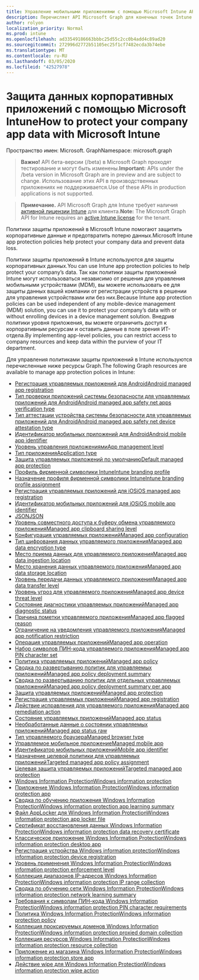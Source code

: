 ```yaml
---
title: Управление мобильными приложениями с помощью Microsoft Intune API Microsoft Graph
description: Перечисляет API Microsoft Graph для конечных точек Intune (REST), связанных с управлением мобильными приложениями (MAM) для организации клиента.
author: rolyon
localization_priority: Normal
ms.prod: intune
ms.openlocfilehash: ad33549186663bbbc25d55c2cc0b4add4c89ad20
ms.sourcegitcommit: 272996d2772b51105ec25f1cf7482ecda3b74ebe
ms.translationtype: MT
ms.contentlocale: ru-RU
ms.lasthandoff: 03/05/2020
ms.locfileid: "42527978"
---
```

# <a name="how-to-protect-your-company-app-data-with-microsoft-intune"></a><span data-ttu-id="ff50f-103">Защита данных корпоративных приложений с помощью Microsoft Intune</span><span class="sxs-lookup"><span data-stu-id="ff50f-103">How to protect your company app data with Microsoft Intune</span></span>

<span data-ttu-id="ff50f-104">Пространство имен: Microsoft. Graph</span><span class="sxs-lookup"><span data-stu-id="ff50f-104">Namespace: microsoft.graph</span></span>

> <span data-ttu-id="ff50f-105">**Важно!** API бета-версии (/beta) в Microsoft Graph проходят тестирование и могут быть изменены.</span><span class="sxs-lookup"><span data-stu-id="ff50f-105">**Important:** APIs under the /beta version in Microsoft Graph are in preview and are subject to change.</span></span> <span data-ttu-id="ff50f-106">Использование этих API в производственных приложениях не поддерживается.</span><span class="sxs-lookup"><span data-stu-id="ff50f-106">Use of these APIs in production applications is not supported.</span></span>

> <span data-ttu-id="ff50f-107">**Примечание.** API Microsoft Graph для Intune требует наличия [активной лицензии Intune](https://go.microsoft.com/fwlink/?linkid=839381) для клиента.</span><span class="sxs-lookup"><span data-stu-id="ff50f-107">**Note:** The Microsoft Graph API for Intune requires an [active Intune license](https://go.microsoft.com/fwlink/?linkid=839381) for the tenant.</span></span>

<span data-ttu-id="ff50f-108">Политики защиты приложений в Microsoft Intune помогают защитить корпоративные данные и предотвратить потерю данных.</span><span class="sxs-lookup"><span data-stu-id="ff50f-108">Microsoft Intune app protection policies help protect your company data and prevent data loss.</span></span>

<span data-ttu-id="ff50f-109">Политики защиты приложений в Intune используются для защиты корпоративных данных.</span><span class="sxs-lookup"><span data-stu-id="ff50f-109">You can use Intune app protection policies to help protect your company’s data.</span></span> <span data-ttu-id="ff50f-110">Так как политики защиты приложений Intune могут использоваться независимо от решения для управления мобильными устройствами (MDM), вы можете использовать ее для защиты данных вашей компании от регистрации устройств в решении для управления устройствами или без них.</span><span class="sxs-lookup"><span data-stu-id="ff50f-110">Because Intune app protection policies can be used independent of any mobile-device management (MDM) solution, you can use it to protect your company’s data with or without enrolling devices in a device management solution.</span></span> <span data-ttu-id="ff50f-111">Внедрив политики уровня приложения, вы можете ограничить доступ к корпоративным ресурсам и оставить данные в поле зрения ИТ-отдела.</span><span class="sxs-lookup"><span data-stu-id="ff50f-111">By implementing app-level policies, you can restrict access to company resources and keep data within the purview of your IT department.</span></span>

<span data-ttu-id="ff50f-112">Для управления политиками защиты приложений в Intune используются перечисленные ниже ресурсы Graph.</span><span class="sxs-lookup"><span data-stu-id="ff50f-112">The following Graph resources are available to manage app protection polices in Intune:</span></span>

- [<span data-ttu-id="ff50f-113">Регистрация управляемых приложений для Android</span><span class="sxs-lookup"><span data-stu-id="ff50f-113">Android managed app registration</span></span>](intune-mam-androidmanagedappregistration.md)
- [<span data-ttu-id="ff50f-114">Тип проверки приложений системы безопасности для управляемых приложений для Android</span><span class="sxs-lookup"><span data-stu-id="ff50f-114">Android managed app safety net apps verification type</span></span>](intune-mam-androidmanagedappsafetynetappsverificationtype.md)
- [<span data-ttu-id="ff50f-115">Тип аттестации устройства системы безопасности для управляемых приложений для Android</span><span class="sxs-lookup"><span data-stu-id="ff50f-115">Android managed app safety net device attestation type</span></span>](intune-mam-androidmanagedappsafetynetdeviceattestationtype.md)
- [<span data-ttu-id="ff50f-116">Идентификатор мобильных приложений для Android</span><span class="sxs-lookup"><span data-stu-id="ff50f-116">Android mobile app identifier</span></span>](intune-mam-androidmobileappidentifier.md)
- [<span data-ttu-id="ff50f-117">Уровень управления приложениями</span><span class="sxs-lookup"><span data-stu-id="ff50f-117">App management level</span></span>](intune-mam-appmanagementlevel.md)
- [<span data-ttu-id="ff50f-118">Тип приложения</span><span class="sxs-lookup"><span data-stu-id="ff50f-118">Application type</span></span>](intune-wip-applicationtype.md)
- [<span data-ttu-id="ff50f-119">Защита управляемых приложений по умолчанию</span><span class="sxs-lookup"><span data-stu-id="ff50f-119">Default managed app protection</span></span>](intune-mam-defaultmanagedappprotection.md)
- [<span data-ttu-id="ff50f-120">Профиль фирменной символики Intune</span><span class="sxs-lookup"><span data-stu-id="ff50f-120">Intune branding profile</span></span>](intune-wip-intunebrandingprofile.md)
- [<span data-ttu-id="ff50f-121">Назначение профиля фирменной символики Intune</span><span class="sxs-lookup"><span data-stu-id="ff50f-121">Intune branding profile assignment</span></span>](intune-wip-intunebrandingprofileassignment.md)
- [<span data-ttu-id="ff50f-122">Регистрация управляемых приложений для iOS</span><span class="sxs-lookup"><span data-stu-id="ff50f-122">iOS managed app registration</span></span>](intune-mam-iosmanagedappregistration.md)
- [<span data-ttu-id="ff50f-123">Идентификатор мобильных приложений для iOS</span><span class="sxs-lookup"><span data-stu-id="ff50f-123">iOS mobile app identifier</span></span>](intune-mam-iosmobileappidentifier.md)
- [<span data-ttu-id="ff50f-124">JSON</span><span class="sxs-lookup"><span data-stu-id="ff50f-124">JSON</span></span>](intune-mam-json.md)
- [<span data-ttu-id="ff50f-125">Уровень совместного доступа к буферу обмена управляемого приложения</span><span class="sxs-lookup"><span data-stu-id="ff50f-125">Managed app clipboard sharing level</span></span>](intune-mam-managedappclipboardsharinglevel.md)
- [<span data-ttu-id="ff50f-126">Конфигурация управляемых приложений</span><span class="sxs-lookup"><span data-stu-id="ff50f-126">Managed app configuration</span></span>](intune-mam-managedappconfiguration.md)
- [<span data-ttu-id="ff50f-127">Тип шифрования данных управляемого приложения</span><span class="sxs-lookup"><span data-stu-id="ff50f-127">Managed app data encryption type</span></span>](intune-mam-managedappdataencryptiontype.md)
- [<span data-ttu-id="ff50f-128">Место приема данных для управляемого приложения</span><span class="sxs-lookup"><span data-stu-id="ff50f-128">Managed app data ingestion location</span></span>](intune-mam-managedappdataingestionlocation.md)
- [<span data-ttu-id="ff50f-129">Место хранения данных управляемого приложения</span><span class="sxs-lookup"><span data-stu-id="ff50f-129">Managed app data storage location</span></span>](intune-mam-managedappdatastoragelocation.md)
- [<span data-ttu-id="ff50f-130">Уровень передачи данных управляемого приложения</span><span class="sxs-lookup"><span data-stu-id="ff50f-130">Managed app data transfer level</span></span>](intune-mam-managedappdatatransferlevel.md)
- [<span data-ttu-id="ff50f-131">Уровень угроз для управляемого приложения</span><span class="sxs-lookup"><span data-stu-id="ff50f-131">Managed app device threat level</span></span>](intune-mam-managedappdevicethreatlevel.md)
- [<span data-ttu-id="ff50f-132">Состояние диагностики управляемых приложений</span><span class="sxs-lookup"><span data-stu-id="ff50f-132">Managed app diagnostic status</span></span>](intune-mam-managedappdiagnosticstatus.md)
- [<span data-ttu-id="ff50f-133">Причина пометки управляемого приложения</span><span class="sxs-lookup"><span data-stu-id="ff50f-133">Managed app flagged reason</span></span>](intune-mam-managedappflaggedreason.md)
- [<span data-ttu-id="ff50f-134">Ограничение на уведомления управляемого приложения</span><span class="sxs-lookup"><span data-stu-id="ff50f-134">Managed app notification restriction</span></span>](intune-mam-managedappnotificationrestriction.md)
- [<span data-ttu-id="ff50f-135">Операция управляемых приложений</span><span class="sxs-lookup"><span data-stu-id="ff50f-135">Managed app operation</span></span>](intune-mam-managedappoperation.md)
- [<span data-ttu-id="ff50f-136">Набор символов ПИН-кода управляемого приложения</span><span class="sxs-lookup"><span data-stu-id="ff50f-136">Managed app PIN character set</span></span>](intune-mam-managedapppincharacterset.md)
- [<span data-ttu-id="ff50f-137">Политика управляемых приложений</span><span class="sxs-lookup"><span data-stu-id="ff50f-137">Managed app policy</span></span>](intune-mam-managedapppolicy.md)
- [<span data-ttu-id="ff50f-138">Сводка по развертыванию политик для управляемых приложений</span><span class="sxs-lookup"><span data-stu-id="ff50f-138">Managed app policy deployment summary</span></span>](intune-mam-managedapppolicydeploymentsummary.md)
- [<span data-ttu-id="ff50f-139">Сводка по развертыванию политик для отдельных управляемых приложений</span><span class="sxs-lookup"><span data-stu-id="ff50f-139">Managed app policy deployment summary per app</span></span>](intune-mam-managedapppolicydeploymentsummaryperapp.md)
- [<span data-ttu-id="ff50f-140">Защита управляемых приложений</span><span class="sxs-lookup"><span data-stu-id="ff50f-140">Managed app protection</span></span>](intune-mam-managedappprotection.md)
- [<span data-ttu-id="ff50f-141">Регистрация управляемых приложений</span><span class="sxs-lookup"><span data-stu-id="ff50f-141">Managed app registration</span></span>](intune-mam-managedappregistration.md)
- [<span data-ttu-id="ff50f-142">Действие исправления для управляемого приложения</span><span class="sxs-lookup"><span data-stu-id="ff50f-142">Managed app remediation action</span></span>](intune-mam-managedappremediationaction.md)
- [<span data-ttu-id="ff50f-143">Состояние управляемых приложений</span><span class="sxs-lookup"><span data-stu-id="ff50f-143">Managed app status</span></span>](intune-mam-managedappstatus.md)
- [<span data-ttu-id="ff50f-144">Необработанные данные о состоянии управляемых приложений</span><span class="sxs-lookup"><span data-stu-id="ff50f-144">Managed app status raw</span></span>](intune-mam-managedappstatusraw.md)
- [<span data-ttu-id="ff50f-145">Тип управляемого браузера</span><span class="sxs-lookup"><span data-stu-id="ff50f-145">Managed browser type</span></span>](intune-mam-managedbrowsertype.md)
- [<span data-ttu-id="ff50f-146">Управляемое мобильное приложение</span><span class="sxs-lookup"><span data-stu-id="ff50f-146">Managed mobile app</span></span>](intune-mam-managedmobileapp.md)
- [<span data-ttu-id="ff50f-147">Идентификатор мобильных приложений</span><span class="sxs-lookup"><span data-stu-id="ff50f-147">Mobile app identifier</span></span>](intune-mam-mobileappidentifier.md)
- [<span data-ttu-id="ff50f-148">Назначение целевой политики для управляемых приложений</span><span class="sxs-lookup"><span data-stu-id="ff50f-148">Targeted managed app policy assignment</span></span>](intune-mam-targetedmanagedapppolicyassignment.md)
- [<span data-ttu-id="ff50f-149">Целевая защита управляемых приложений</span><span class="sxs-lookup"><span data-stu-id="ff50f-149">Targeted managed app protection</span></span>](intune-mam-targetedmanagedappprotection.md)
- [<span data-ttu-id="ff50f-150">Windows Information Protection</span><span class="sxs-lookup"><span data-stu-id="ff50f-150">Windows information protection</span></span>](intune-mam-windowsinformationprotection.md)
- [<span data-ttu-id="ff50f-151">Приложение Windows Information Protection</span><span class="sxs-lookup"><span data-stu-id="ff50f-151">Windows information protection app</span></span>](intune-mam-windowsinformationprotectionapp.md)
- [<span data-ttu-id="ff50f-152">Сводка по обучению приложения Windows Information Protection</span><span class="sxs-lookup"><span data-stu-id="ff50f-152">Windows information protection app learning summary</span></span>](intune-wip-windowsinformationprotectionapplearningsummary.md)
- [<span data-ttu-id="ff50f-153">Файл AppLocker для Windows Information Protection</span><span class="sxs-lookup"><span data-stu-id="ff50f-153">Windows information protection app locker file</span></span>](intune-mam-windowsinformationprotectionapplockerfile.md)
- [<span data-ttu-id="ff50f-154">Сертификат восстановления данных Windows Information Protection</span><span class="sxs-lookup"><span data-stu-id="ff50f-154">Windows information protection data recovery certificate</span></span>](intune-mam-windowsinformationprotectiondatarecoverycertificate.md)
- [<span data-ttu-id="ff50f-155">Классическое приложение Windows Information Protection</span><span class="sxs-lookup"><span data-stu-id="ff50f-155">Windows information protection desktop app</span></span>](intune-mam-windowsinformationprotectiondesktopapp.md)
- [<span data-ttu-id="ff50f-156">Регистрация устройства Windows information protection</span><span class="sxs-lookup"><span data-stu-id="ff50f-156">Windows information protection device registration</span></span>](intune-mam-windowsinformationprotectiondeviceregistration.md)
- [<span data-ttu-id="ff50f-157">Уровень применения Windows Information Protection</span><span class="sxs-lookup"><span data-stu-id="ff50f-157">Windows information protection enforcement level</span></span>](intune-mam-windowsinformationprotectionenforcementlevel.md)
- [<span data-ttu-id="ff50f-158">Коллекция диапазонов IP-адресов Windows Information Protection</span><span class="sxs-lookup"><span data-stu-id="ff50f-158">Windows information protection IP range collection</span></span>](intune-mam-windowsinformationprotectioniprangecollection.md)
- [<span data-ttu-id="ff50f-159">Сводка по обучению сети Windows Information Protection</span><span class="sxs-lookup"><span data-stu-id="ff50f-159">Windows information protection network learning summary</span></span>](intune-wip-windowsinformationprotectionnetworklearningsummary.md)
- [<span data-ttu-id="ff50f-160">Требования к символам ПИН-кода Windows Information Protection</span><span class="sxs-lookup"><span data-stu-id="ff50f-160">Windows information protection PIN character requirements</span></span>](intune-mam-windowsinformationprotectionpincharacterrequirements.md)
- [<span data-ttu-id="ff50f-161">Политика Windows Information Protection</span><span class="sxs-lookup"><span data-stu-id="ff50f-161">Windows information protection policy</span></span>](intune-mam-windowsinformationprotectionpolicy.md)
- [<span data-ttu-id="ff50f-162">Коллекция проксируемых доменов Windows Information Protection</span><span class="sxs-lookup"><span data-stu-id="ff50f-162">Windows information protection proxied domain collection</span></span>](intune-mam-windowsinformationprotectionproxieddomaincollection.md)
- [<span data-ttu-id="ff50f-163">Коллекция ресурсов Windows Information Protection</span><span class="sxs-lookup"><span data-stu-id="ff50f-163">Windows information protection resource collection</span></span>](intune-mam-windowsinformationprotectionresourcecollection.md)
- [<span data-ttu-id="ff50f-164">Приложение из магазина Windows Information Protection</span><span class="sxs-lookup"><span data-stu-id="ff50f-164">Windows information protection store app</span></span>](intune-mam-windowsinformationprotectionstoreapp.md)
- [<span data-ttu-id="ff50f-165">Действие wipe для Windows Information Protection</span><span class="sxs-lookup"><span data-stu-id="ff50f-165">Windows information protection wipe action</span></span>](intune-mam-windowsinformationprotectionwipeaction.md)


